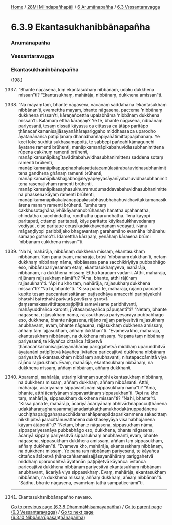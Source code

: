 
[Home](/) / [28Mi Milindapañhapāḷi](../../../28Mi.md) / [6 Anumānapañha](../../6.md) / [6.3 Vessantaravagga](../6.3.md)

# 6.3.9 Ekantasukhanibbānapañha

### Anumānapañha

### Vessantaravagga

### Ekantasukhanibbānapañha

(198.)

1337. “Bhante nāgasena, kiṃ ekantasukhaṃ nibbānaṃ, udāhu dukkhena missan”ti? “Ekantasukhaṃ, mahārāja, nibbānaṃ, dukkhena amissan”ti.

1338. “Na mayaṃ taṃ, bhante nāgasena, vacanaṃ saddahāma ‘ekantasukhaṃ nibbānan’ti, evamettha mayaṃ, bhante nāgasena, paccema ‘nibbānaṃ dukkhena missan’ti, kāraṇañcettha upalabhāma ‘nibbānaṃ dukkhena missan’ti. Katamaṃ ettha kāraṇaṃ? Ye te, bhante nāgasena, nibbānaṃ pariyesanti, tesaṃ dissati kāyassa ca cittassa ca ātāpo paritāpo ṭhānacaṅkamanisajjāsayanāhārapariggaho middhassa ca uparodho āyatanānañca paṭipīḷanaṃ dhanadhaññapiyañātimittappajahanaṃ. Ye keci loke sukhitā sukhasamappitā, te sabbepi pañcahi kāmaguṇehi āyatane ramenti brūhenti, manāpikamanāpikabahuvidhasubhanimittena rūpena cakkhuṃ ramenti brūhenti, manāpikamanāpikagītavāditabahuvidhasubhanimittena saddena sotaṃ ramenti brūhenti, manāpikamanāpikapupphaphalapattatacamūlasārabahuvidhasubhanimittena gandhena ghānaṃ ramenti brūhenti, manāpikamanāpikakhajjabhojjaleyyapeyyasāyanīyabahuvidhasubhanimittena rasena jivhaṃ ramenti brūhenti, manāpikamanāpikasaṇhasukhumamudumaddavabahuvidhasubhanimittena phassena kāyaṃ ramenti brūhenti, manāpikamanāpikakalyāṇapāpakasubhāsubhabahuvidhavitakkamanasikārena manaṃ ramenti brūhenti. Tumhe taṃ cakkhusotaghānajivhākāyamanobrūhanaṃ hanatha upahanatha, chindatha upacchindatha, rundhatha uparundhatha. Tena kāyopi paritapati, cittampi paritapati, kāye paritatte kāyikadukkhavedanaṃ vediyati, citte paritatte cetasikadukkhavedanaṃ vedayati. Nanu māgaṇḍiyopi paribbājako bhagavantaṃ garahamāno evamāha ‘bhūnahu samaṇo gotamo’ti. Idamettha kāraṇaṃ, yenāhaṃ kāraṇena brūmi ‘nibbānaṃ dukkhena missan’”ti.

1339. “Na hi, mahārāja, nibbānaṃ dukkhena missaṃ, ekantasukhaṃ nibbānaṃ. Yaṃ pana tvaṃ, mahārāja, brūsi ‘nibbānaṃ dukkhan’ti, netaṃ dukkhaṃ nibbānaṃ nāma, nibbānassa pana sacchikiriyāya pubbabhāgo eso, nibbānapariyesanaṃ etaṃ, ekantasukhaṃyeva, mahārāja, nibbānaṃ, na dukkhena missaṃ. Ettha kāraṇaṃ vadāmi. Atthi, mahārāja, rājūnaṃ rajjasukhaṃ nāmā”ti? “Āma, bhante, atthi rājūnaṃ rajjasukhan”ti. “Api nu kho taṃ, mahārāja, rajjasukhaṃ dukkhena missan”ti? “Na hi, bhante”ti. “Kissa pana te, mahārāja, rājāno paccante kupite tesaṃ paccantanissitānaṃ paṭisedhāya amaccehi pariṇāyakehi bhaṭehi balatthehi parivutā pavāsaṃ gantvā ḍaṃsamakasavātātapapaṭipīḷitā samavisame paridhāvanti, mahāyuddhañca karonti, jīvitasaṃsayañca pāpuṇantī”ti? “Netaṃ, bhante nāgasena, rajjasukhaṃ nāma, rajjasukhassa pariyesanāya pubbabhāgo eso, dukkhena, bhante nāgasena, rājāno rajjaṃ pariyesitvā rajjasukhaṃ anubhavanti, evaṃ, bhante nāgasena, rajjasukhaṃ dukkhena amissaṃ, aññaṃ taṃ rajjasukhaṃ, aññaṃ dukkhan”ti. “Evameva kho, mahārāja, ekantasukhaṃ nibbānaṃ, na dukkhena missaṃ. Ye pana taṃ nibbānaṃ pariyesanti, te kāyañca cittañca ātāpetvā ṭhānacaṅkamanisajjāsayanāhāraṃ pariggahetvā middhaṃ uparundhitvā āyatanāni paṭipīḷetvā kāyañca jīvitañca pariccajitvā dukkhena nibbānaṃ pariyesitvā ekantasukhaṃ nibbānaṃ anubhavanti, nihatapaccāmittā viya rājāno rajjasukhaṃ. Evaṃ, mahārāja, ekantasukhaṃ nibbānaṃ, na dukkhena missaṃ, aññaṃ nibbānaṃ, aññaṃ dukkhanti.

1340. Aparampi, mahārāja, uttariṃ kāraṇaṃ suṇohi ekantasukhaṃ nibbānaṃ, na dukkhena missaṃ, aññaṃ dukkhaṃ, aññaṃ nibbānanti. Atthi, mahārāja, ācariyānaṃ sippavantānaṃ sippasukhaṃ nāmā”ti? “Āma, bhante, atthi ācariyānaṃ sippavantānaṃ sippasukhan”ti. “Api nu kho taṃ, mahārāja, sippasukhaṃ dukkhena missan”ti? “Na hi, bhante”ti. “Kissa pana te, mahārāja, ācariyā ācariyānaṃ abhivādanapaccuṭṭhānena udakāharaṇagharasammajjanadantakaṭṭhamukhodakānuppadānena ucchiṭṭhapaṭiggahaṇaucchādananahāpanapādaparikammena sakacittaṃ nikkhipitvā paracittānuvattanena dukkhaseyyāya visamabhojanena kāyaṃ ātāpentī”ti? “Netaṃ, bhante nāgasena, sippasukhaṃ nāma, sippapariyesanāya pubbabhāgo eso, dukkhena, bhante nāgasena, ācariyā sippaṃ pariyesitvā sippasukhaṃ anubhavanti, evaṃ, bhante nāgasena, sippasukhaṃ dukkhena amissaṃ, aññaṃ taṃ sippasukhaṃ, aññaṃ dukkhan”ti. “Evameva kho, mahārāja, ekantasukhaṃ nibbānaṃ, na dukkhena missaṃ. Ye pana taṃ nibbānaṃ pariyesanti, te kāyañca cittañca ātāpetvā ṭhānacaṅkamanisajjāsayanāhāraṃ pariggahetvā middhaṃ uparundhitvā āyatanāni paṭipīḷetvā kāyañca jīvitañca pariccajitvā dukkhena nibbānaṃ pariyesitvā ekantasukhaṃ nibbānaṃ anubhavanti, ācariyā viya sippasukhaṃ. Evaṃ, mahārāja, ekantasukhaṃ nibbānaṃ, na dukkhena missaṃ, aññaṃ dukkhaṃ, aññaṃ nibbānan”ti. “Sādhu, bhante nāgasena, evametaṃ tathā sampaṭicchāmī”ti.

---

1341. Ekantasukhanibbānapañho navamo.



[Go to previous page (6.3.8 Dhammābhisamayapañha)](6.3.8.md) / [Go to parent page (6.3 Vessantaravagga)](../6.3.md) / [Go to next page (6.3.10 Nibbānarūpasaṇṭhānapañha)](6.3.10.md)


